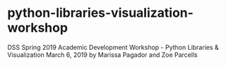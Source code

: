 # python-libraries-visualization-workshop
DSS Spring 2019 Academic Development Workshop - Python Libraries &amp; Visualization
March 6, 2019 by Marissa Pagador and Zoe Parcells
